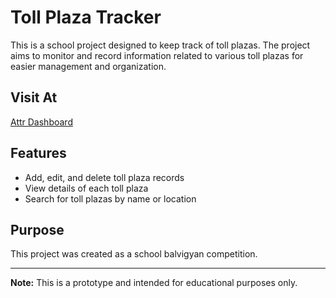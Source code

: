 # Toll Plaza Tracker

This is a school project designed to keep track of toll plazas. The project aims to monitor and record information related to various toll plazas for easier management and organization.

## Visit At

[Attr Dashboard](https://attr-dashboard.vercel.app/)

## Features

- Add, edit, and delete toll plaza records
- View details of each toll plaza
- Search for toll plazas by name or location

## Purpose

This project was created as a school balvigyan competition.

---

**Note:** This is a prototype and intended for educational purposes only.

